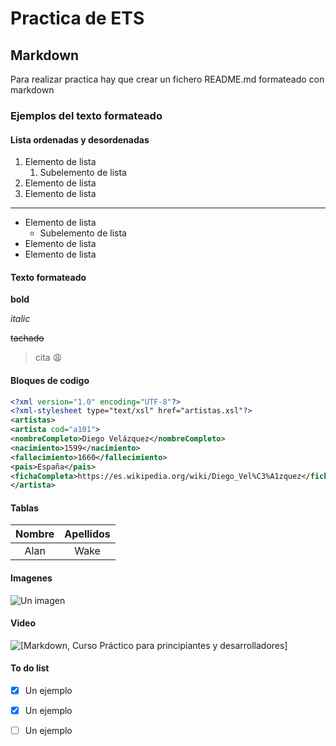 # Practica de ETS
## Markdown
Para realizar practica hay que crear un fichero README.md formateado con markdown


### Ejemplos del texto formateado

#### Lista ordenadas y desordenadas

1. Elemento de lista
    1. Subelemento de lista
2. Elemento de lista
3. Elemento de lista
---
* Elemento de lista
    * Subelemento de lista
* Elemento de lista
* Elemento de lista

#### Texto formateado

**bold**

*italic*

~~tachado~~

>cita :weary:


#### Bloques de codigo

```xml
<?xml version="1.0" encoding="UTF-8"?>
<?xml-stylesheet type="text/xsl" href="artistas.xsl"?>
<artistas>
<artista cod="a101">
<nombreCompleto>Diego Velázquez</nombreCompleto>
<nacimiento>1599</nacimiento>
<fallecimiento>1660</fallecimiento>
<pais>España</pais>
<fichaCompleta>https://es.wikipedia.org/wiki/Diego_Vel%C3%A1zquez</fichaCompleta>
</artista>

```
#### Tablas

| Nombre | Apellidos |
|:---:|:---:|
| Alan | Wake |

#### Imagenes

![Un imagen](https://img.freepik.com/vector-gratis/gradiente-ilustracion-pajaro-colorido_343694-1741.jpg?w=740&t=st=1701798704~exp=1701799304~hmac=a2ad03b52c082da5f045ad307683da35665f2c27fc2542ac72e89980c9793a27 'Un imagen')

#### Video

![[Markdown, Curso Práctico para principiantes y desarrolladores]](https://www.youtube.com/watch?v=oxaH9CFpeEE&t=11s 'Video')

#### To do list

* [X] Un ejemplo
* [X] Un ejemplo
* [ ] Un ejemplo



